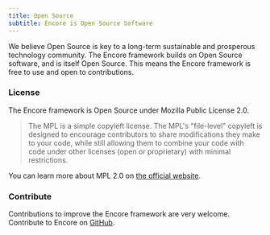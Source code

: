 ```yaml
---
title: Open Source
subtitle: Encore is Open Source Software
---
```


We believe Open Source is key to a long-term sustainable and prosperous technology community. The Encore framework builds on Open Source software, and is itself Open Source. This means the Encore framework is free to use and open to contributions.

### License

The Encore framework is Open Source under Mozilla Public License 2.0.

> The MPL is a simple copyleft license. The MPL's "file-level" copyleft is designed to encourage contributors to share modifications they make to your code, while still allowing them to combine your code with code under other licenses (open or proprietary) with minimal restrictions.

You can learn more about MPL 2.0 on [the official website](https://www.mozilla.org/en-US/MPL/2.0/FAQ/).

### Contribute

Contributions to improve the Encore framework are very welcome. Contribute to Encore on [GitHub](https://github.com/encoredev/encore).
